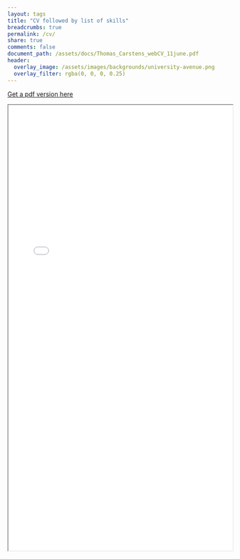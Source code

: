 ```yaml
---
layout: tags
title: "CV followed by list of skills"
breadcrumbs: true
permalink: /cv/
share: true
comments: false
document_path: /assets/docs/Thomas_Carstens_webCV_11june.pdf
header:
  overlay_image: /assets/images/backgrounds/university-avenue.png
  overlay_filter: rgba(0, 0, 0, 0.25)
---
```


<a download href="{{ page.document_path }}">Get a pdf version here</a>
<iframe src="{{ page.document_path }}" width="100%" height="1000px"></iframe>
